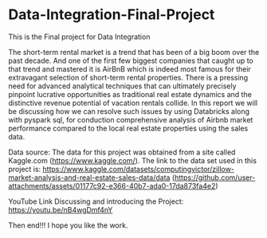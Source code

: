 # Data-Integration-Final-Project
This is the Final project for Data Integration 

The short-term rental market is a trend that has been of a big boom over the past decade. And one of the first few biggest companies that caught up to that trend and mastered it is AirBnB which is indeed most famous for their extravagant selection of short-term rental properties. 
There is a pressing need for advanced analytical techniques that can ultimately precisely pinpoint lucrative opportunities as traditional real estate dynamics and the distinctive revenue potential of vacation rentals collide. In this report we will be discussing how we can resolve such issues by using Databricks along with pyspark sql, for conduction comprehensive analysis of Airbnb market performance compared to the local real estate properties using the sales data. 

Data source: The data for this project was obtained from a site called Kaggle.com (https://www.kaggle.com/). 
The link to the data set used in this project is:
https://www.kaggle.com/datasets/computingvictor/zillow-market-analysis-and-real-estate-sales-data/data
(https://github.com/user-attachments/assets/01177c92-e366-40b7-ada0-17da873fa4e2)

YouTube Link Discussing and introducing the Project: https://youtu.be/nB4wgDmf4nY 

Then end!!! I hope you like the work. 


